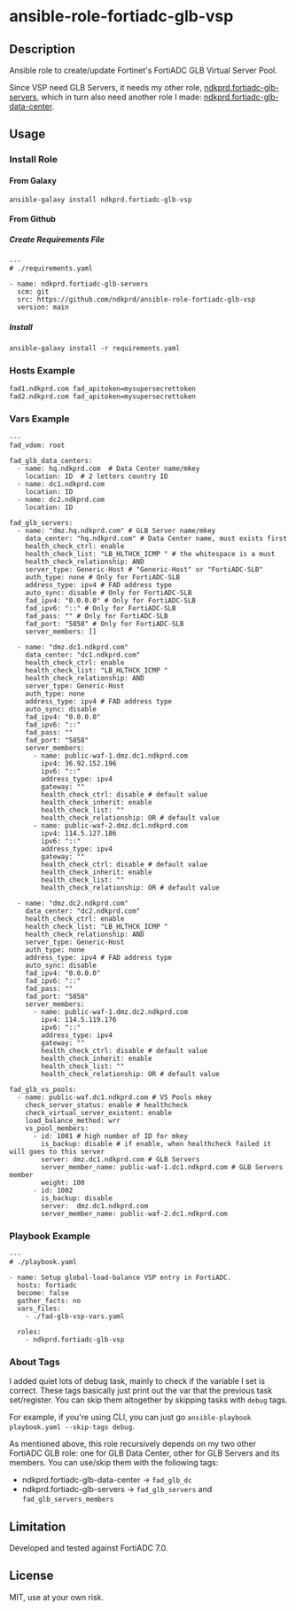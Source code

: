 # ansible-role-fortiadc-glb-vsp

## Description

Ansible role to create/update Fortinet's FortiADC GLB Virtual Server Pool.

Since VSP need GLB Servers, it needs my other role, [ndkprd.fortiadc-glb-servers](https://github.com/ndkprd/ansible-role-fortiadc-glb-servers), which in turn also need another role I made: [ndkprd.fortiadc-glb-data-center](https://github.com/ndkprd/ansible-role-fortiadc-glb-data-center).

## Usage

### Install Role

#### From Galaxy

```
ansible-galaxy install ndkprd.fortiadc-glb-vsp
```

#### From Github

##### Create Requirements File

```
---
# ./requirements.yaml

- name: ndkprd.fortiadc-glb-servers
  scm: git
  src: https://github.com/ndkprd/ansible-role-fortiadc-glb-vsp
  version: main
```

##### Install

```
ansible-galaxy install -r requirements.yaml
```

### Hosts Example

```
fad1.ndkprd.com fad_apitoken=mysupersecrettoken
fad2.ndkprd.com fad_apitoken=mysupersecrettoken
```

### Vars Example

```
---
fad_vdom: root

fad_glb_data_centers:
  - name: hq.ndkprd.com  # Data Center name/mkey
    location: ID  # 2 letters country ID
  - name: dc1.ndkprd.com    
    location: ID     
  - name: dc2.ndkprd.com
    location: ID

fad_glb_servers:
  - name: "dmz.hq.ndkprd.com" # GLB Server name/mkey
    data_center: "hq.ndkprd.com" # Data Center name, must exists first
    health_check_ctrl: enable
    health_check_list: "LB_HLTHCK_ICMP " # the whitespace is a must
    health_check_relationship: AND      
    server_type: Generic-Host # "Generic-Host" or "FortiADC-SLB"
    auth_type: none # Only for FortiADC-SLB
    address_type: ipv4 # FAD address type
    auto_sync: disable # Only for FortiADC-SLB
    fad_ipv4: "0.0.0.0" # Only for FortiADC-SLB
    fad_ipv6: "::" # Only for FortiADC-SLB
    fad_pass: "" # Only for FortiADC-SLB
    fad_port: "5858" # Only for FortiADC-SLB
    server_members: []

  - name: "dmz.dc1.ndkprd.com"
    data_center: "dc1.ndkprd.com"
    health_check_ctrl: enable
    health_check_list: "LB_HLTHCK_ICMP "
    health_check_relationship: AND
    server_type: Generic-Host
    auth_type: none
    address_type: ipv4 # FAD address type
    auto_sync: disable
    fad_ipv4: "0.0.0.0"
    fad_ipv6: "::"
    fad_pass: ""
    fad_port: "5858"
    server_members:
      - name: public-waf-1.dmz.dc1.ndkprd.com
        ipv4: 36.92.152.196
        ipv6: "::"
        address_type: ipv4
        gateway: ""
        health_check_ctrl: disable # default value
        health_check_inherit: enable
        health_check_list: ""
        health_check_relationship: OR # default value
      - name: public-waf-2.dmz.dc1.ndkprd.com
        ipv4: 114.5.127.186
        ipv6: "::"
        address_type: ipv4
        gateway: ""
        health_check_ctrl: disable # default value
        health_check_inherit: enable
        health_check_list: ""
        health_check_relationship: OR # default value

  - name: "dmz.dc2.ndkprd.com"
    data_center: "dc2.ndkprd.com"
    health_check_ctrl: enable
    health_check_list: "LB_HLTHCK_ICMP "
    health_check_relationship: AND
    server_type: Generic-Host
    auth_type: none
    address_type: ipv4 # FAD address type
    auto_sync: disable
    fad_ipv4: "0.0.0.0"
    fad_ipv6: "::"
    fad_pass: ""
    fad_port: "5858"
    server_members:
      - name: public-waf-1.dmz.dc2.ndkprd.com
        ipv4: 114.5.119.176
        ipv6: "::"
        address_type: ipv4
        gateway: ""
        health_check_ctrl: disable # default value
        health_check_inherit: enable
        health_check_list: ""
        health_check_relationship: OR # default value

fad_glb_vs_pools:
  - name: public-waf.dc1.ndkprd.com # VS Pools mkey
    check_server_status: enable # healthcheck
    check_virtual_server_existent: enable
    load_balance_method: wrr
    vs_pool_members:
      - id: 1001 # high number of ID for mkey
        is_backup: disable # if enable, when healthcheck failed it will goes to this server
        server: dmz.dc1.ndkprd.com # GLB Servers
        server_member_name: public-waf-1.dc1.ndkprd.com # GLB Servers member
        weight: 100
      - id: 1002
        is_backup: disable
        server:  dmz.dc1.ndkprd.com
        server_member_name: public-waf-2.dc1.ndkprd.com

```

### Playbook Example

```
---
# ./playbook.yaml

- name: Setup global-load-balance VSP entry in FortiADC.
  hosts: fortiadc
  become: false
  gather_facts: no
  vars_files:
    - ./fad-glb-vsp-vars.yaml

  roles:
    - ndkprd.fortiadc-glb-vsp

```

### About Tags

I added quiet lots of debug task, mainly to check if the variable I set is correct. These tags basically just print out the var that the previous task set/register. You can skip them altogether by skipping tasks with `debug` tags.

For example, if you're using CLI, you can just go `ansible-playbook playbook.yaml --skip-tags debug`.

As mentioned above, this role recursively depends on my two other FortiADC GLB role: one for GLB Data Center, other for GLB Servers and its members. You can use/skip them with the following tags:

- ndkprd.fortiadc-glb-data-center -> `fad_glb_dc`
- ndkprd.fortiadc-glb-servers -> `fad_glb_servers` and `fad_glb_servers_members`

## Limitation

Developed and tested against FortiADC 7.0.

## License

MIT, use at your own risk.